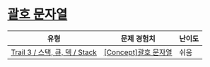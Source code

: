 # [괄호 문자열](https://www.codetree.ai/trails/complete/curated-cards/intro-stack-apply-string)

|유형|문제 경험치|난이도|
|---|---|---|
|[Trail 3 / 스택, 큐, 덱 / Stack](https://www.codetree.ai/trail-info/novice-high/)|[[Concept]괄호 문자열](https://www.codetree.ai/trails/complete/curated-cards/intro-stack-apply-string/)|쉬움|

